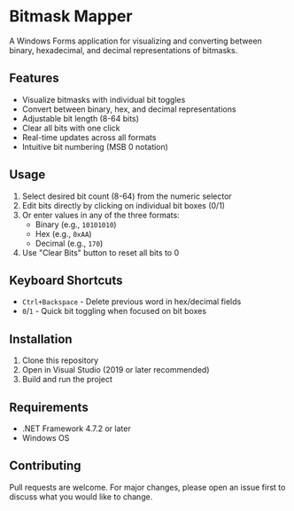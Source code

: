 # Bitmask Mapper

A Windows Forms application for visualizing and converting between binary, hexadecimal, and decimal representations of bitmasks.


## Features

- Visualize bitmasks with individual bit toggles
- Convert between binary, hex, and decimal representations
- Adjustable bit length (8-64 bits)
- Clear all bits with one click
- Real-time updates across all formats
- Intuitive bit numbering (MSB 0 notation)

## Usage

1. Select desired bit count (8-64) from the numeric selector
2. Edit bits directly by clicking on individual bit boxes (0/1)
3. Or enter values in any of the three formats:
   - Binary (e.g., `10101010`)
   - Hex (e.g., `0xAA`)
   - Decimal (e.g., `170`)
4. Use "Clear Bits" button to reset all bits to 0

## Keyboard Shortcuts

- `Ctrl+Backspace` - Delete previous word in hex/decimal fields
- `0`/`1` - Quick bit toggling when focused on bit boxes

## Installation

1. Clone this repository
2. Open in Visual Studio (2019 or later recommended)
3. Build and run the project

## Requirements

- .NET Framework 4.7.2 or later
- Windows OS

## Contributing

Pull requests are welcome. For major changes, please open an issue first to discuss what you would like to change.
